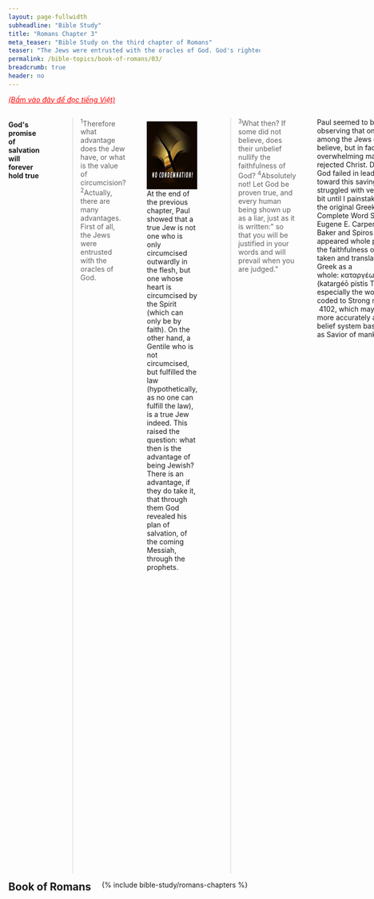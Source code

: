 ```yaml
---
layout: page-fullwidth
subheadline: "Bible Study"
title: "Romans Chapter 3"
meta_teaser: "Bible Study on the third chapter of Romans"
teaser: "The Jews were entrusted with the oracles of God. God's righteousness abides even as those that call themselves by His name fail in every way. God's grace is unfathomable against the backdrop of man's wretchedness. All men are under condemnation. The law's purpose is to convict all men of sin. Preach grace and you'll be accused of promoting sins. No one can be justified by the works of the law. God's righteousness for all who believe. Justified freely. Since salvation is by grace and through faith, there can be no boasting. Preach faith and you will be accused of trying to nullify the law."
permalink: /bible-topics/book-of-romans/03/
breadcrumb: true
header: no
---
```

<!--more-->
<p style="font-style: italic;"><a style="color: #ff0000;" href="{{ site.projectname }}/hoc-kinh-thanh/sach-ro-ma/03/">(Bấm vào đây để đọc tiếng Việt)</a></p>
<div class="row">
<div class="medium-8 columns">

<!-- MAIN TEXT -->
<h4 style="text-align: left;"><strong>God's promise of salvation will forever hold true</strong></h4>
<p><blockquote><sup>1</sup>Therefore what advantage does the Jew have, or what is the value of circumcision? <sup>2</sup>Actually, there are many advantages. First of all, the Jews were entrusted with the oracles of God.</blockquote></p>
<div>
<p>
<img alt src="/images/no-condemnation.jpg" style="border: 0px none; margin: 7px 15px 0px 0px; max-width: 100%; height: 136px; padding: 0px; float: left;">
<p style="text-align: left;">At the end of the previous chapter, Paul showed that a true Jew is not one who is only circumcised outwardly in the flesh, but one whose heart is circumcised by the Spirit (which can only be by faith). On the other hand, a Gentile who is not circumcised, but fulfilled the law (hypothetically, as no one can fulfill the law), is a true Jew indeed. This raised the question: what then is the advantage of being Jewish? There is an advantage, if they do take it, that through them God revealed his plan of salvation, of the coming Messiah, through the prophets.</p>
</p>
</div>

<p style="text-align: left;"><blockquote><sup style="text-align: left;">3</sup><span style="text-align: left;">What then? If some did not believe, does their unbelief nullify the faithfulness of God?&nbsp;<sup style="text-align: left;">4</sup>Absolutely not! Let God be proven true, and every human being shown up as a liar, just as it is written:" so that you will be justified in your words and will prevail when you are judged."</span></blockquote></p>

<p style="text-align: left;">Paul seemed to be restraint in observing that only some among the Jews did not believe, but in fact, an overwhelming majority of them rejected Christ. Does this mean God failed in leading them toward this saving faith? I struggled with verse 3 quite a bit until I painstakingly studied the original Greek from the Complete Word Study Bible&nbsp;by Eugene E. Carpenter, Warren Baker and Spiros Zodhiates. It appeared whole phrase "nullify the faithfulness of God" is taken and translated from the Greek as a whole:&nbsp;καταργέω&nbsp;πίστις&nbsp;Θεός&nbsp;ὁ (katargéō&nbsp;pístis&nbsp;Theós&nbsp;ho), especially the word pístis, coded to Strong number &nbsp;4102,&nbsp;which may be translated more accurately as: doctrine, a belief system based on Christ as Savior of mankind.</p>
<p style="text-align: left;">So that's what that means. Though God had given through the Jews prophesies concerning Christ, their overwhelming unbelief can neither make God rescind, nor make untrustworthy, His promise of saving those who believe to the utmost. So in the end, those that spread doubt of His Word, will be shown to be liars, and He will be proven true.</p>
<h4 style="text-align: left;"><strong>God's grace is unfathomable</strong></h4>
<p style="text-align: left;"><blockquote><sup>5</sup>But if our unrighteousness demonstrates the righteousness of God, what shall we say? The God who inflicts wrath is not unrighteous, is he? (I am speaking in human terms.) <sup>6</sup>Absolutely not! For otherwise how could God judge the world? <sup>7</sup>For if by my lie the truth of God enhances his glory, why am I still actually being judged as a sinner?</blockquote></p>
<p style="text-align: left;">I'm not sure why Paul brought up this point. I wouldn't have brought up this philosophical discussion which appears to say: God needs me to be unrighteous so he can be righteous. But if there were Greeks in the audience who loves philosophy, they would, so Paul tried to give them an answer? I wouldn't dignify this dumb question with an answer, because the people who posed such question were probably not interested in an answer anyway. In 1 Corinthians 1:22-23 Paul wrote that the Jews demand signs while the Greek wanted philosophy, but he was only interested in preaching Christ crucified. Maybe at the time of the Corinthian writing Paul realized the futility of trying to answer these type questions.</p>
<h4 style="text-align: left;"><strong>Preach grace and you'll be accused of promoting sins</strong></h4>
<p style="text-align: left;"><blockquote><sup>8</sup>And why not say, "Let us do evil so that good may come of it"?- as some who slander us allege that we say. (Their condemnation is deserved!)</blockquote>&nbsp;</p>
<p style="text-align: left;">What is it about Paul, or what has he been preaching, that cause some folks to accuse him of encouraging sins? Paul calls this a slanderous accusation. If we race ahead to latter parts of this epistle we will see the reason for this accusation. Folks must have made this accusation based on numerous evangelical messages Paul spoke here and there in the Bible land. They're accusing him of going too easy on sins, that he's making grace cheap, that his message of God's amazing grace is encouraging people to sin.</p>
<p style="text-align: left;">Their condemnation is deserved? I can see at least two ways the slanderers deserve their condemnation. One, the obvious reason of their being included with the rest of mankind. Two, God opens another way through Christ for which Paul is now preaching, the way for sinners to receive the free gift of life, but the lawkeepers simply cannot stand to let anyone get a free ride, they prefer to be judged by the law than to admit their utterly sinful condition and humble themselves like those that they call sinners. How can they get to heaven if they don't accept God's free grace? It's this second condemnation that Paul warned them about. Jesus must have known there would be such doubters when he told the parable of the prodigal son.</p>
<h4 style="text-align: left;"><strong>All men are under condemnation</strong></h4>
<p style="text-align: left;"><blockquote><sup>9</sup>What then? Are we better off? Certainly not, for we have already charged that Jews and Greeks alike are all under sin,<br /><sup>10</sup>just as it is written:&nbsp;<span style="color: #008000;">"There is no one righteous, not even one,</span><br /><span style="color: #008000;"><sup>11</sup>there is no one who understands,&nbsp;there is no one who seeks God.</span><br /><span style="color: #008000;"><sup>12</sup>All have turned away,&nbsp;together they have become worthless;&nbsp;there is no one who shows kindness, not even one."</span><br /><span style="color: #008000;"><sup>13</sup>"Their throats are open graves,&nbsp;they deceive with their tongues,&nbsp;the poison of asps is under their lips."</span><br /><span style="color: #008000;"><sup>14</sup>" Their mouths are a full of cursing and bitterness."</span><br /><span style="color: #008000;"><sup>15</sup>" Their feet are swift to shed blood,</span><br /><span style="color: #008000;"><sup>16</sup>ruin and misery are in their paths,</span><br /><span style="color: #008000;"><sup>17</sup>and the way of peace they have not known."</span><br /><span style="color: #008000;"><sup>18</sup>"There is no fear of God before their eyes."</span></blockquote>&nbsp;</p>
<p style="text-align: left;">Who are "we"? We read from Romans 1:5-6 that it appears that the church at Rome is predominantly Gentile. Yet Paul seems to spend an inordinate amount of time helping them put their trust in the law in its proper place concerning their salvation. But it doesn't matter, Jews or Gentiles, or modern Christians like us, they all have their own respective laws, and hence are all under sin.</p>
<p style="text-align: left;">The law does strange things to people. The Jews thinking that since they have the law, they're elevated above Gentiles sinners. Perhaps they're comforted by the fact (or an illusion?) that sacrifices can somehow take care of all their sins, and they become sin-free until next time they have to offer sacrifices again. But this faulty assumtion runs rampant in the Gentile world as well. They have their own conscience-based law and their own man-made way of offering sacrifes for the remission of sins. I encountered a man who, upon my sharing Christ with him, immediately defended his goodness by telling me stories of how he helped lots of boat-people folks with his medical skill when they were in search of freedom from. Even our ancient pair of parents, governed by the law of their conscience, Adam and Eve, came up with the fig leaves to cover their nakedness.</p>
<p style="text-align: left;">Therefore Paul felt the need to remind them of the real work of the law: to point out their utter wretchedness, but not to give them the righteousness that they hope to get through it.</p>
<h4><strong>The law's purpose is to convict all men of sin</strong></h4>

<p><blockquote><sup style="text-align: left;">19</sup><span style="text-align: left;">Now we know that whatever the law says, it says to those who are under the law, so that every mouth may be silenced and the whole world may be held accountable to God.</span></blockquote></p>

<p style="text-align: left;">Who are under the law? It is obvious that Paul is writing this to the church at Rome, so his audience must be to a large extent "under the law." But if we jump forward to Romans 6:14 Paul remind the church to the fact that they should know that they are NOT under the law. But Paul had to write this letter, so these folks needs to get their facts straight about the role of the law in God's plan of salvation. The law speaks only to those under the law. Are you Christians under the law? You want to be under the law? But Paul says you're NOT under the law (Romans 6:14), so am I missing something? According to this verse, if you so choose to be under the law, you'd better be very silent and admit that ... you're wrong.</p>
<h4 style="text-align: left;"><strong>No one can be justified by the works of the law</strong></h4>

<p style="text-align: left;"><blockquote><sup style="text-align: left;">20</sup><span style="text-align: left;">For no one is declared righteous before him by the works of the law, for through the law comes the knowledge of sin.</span></blockquote></p>

<p style="text-align: left;">Contrary to the assumption of a large majority of Christians, the works of the law do not improve their relationship with God, nor do they make them right before Him. As a matter of fact, the more there is a reliance on the law, the more people feel guilty, because that is what the law does: it increases the knowledge of sin.</p>
<h4><strong>God's righteousness for all who believe</strong></h4>

<p><blockquote><span style="text-align: left;"><sup>21</sup>But now apart from the law the righteousness of God (which is attested by the law and the prophets) has been disclosed- <sup>22</sup>namely, the righteousness of God through the faithfulness of Jesus Christ for all who believe. For there is no distinction, <sup>23</sup>for all have sinned and fall short of the glory of God.</span></blockquote></p>

<p style="text-align: left;">Apart from the law, meaning it contributes nothing to what that follows: God's righteousness, the righteousness that will be imparted on those that believe APART from the law. And this manner of God giving gift to man did not only happen after Christ come, but predicted and foreshadowed from a long time ago through the prophets and the old testament.</p>
<p style="text-align: left;">God gives this righteousness to all who believe, equally, and without distinction, because there is no such thing as a difference between spiritual and carnal Christian: all are equally sinful, from pulpit pounder to the lowliest of trespassers. Jesus gave a hint of this truth in the parable of the vineyard workers (Matthew 20:1-16). Sprinkled throughout Paul's many epistles, we read that where the law is relied upon, there is boasting (Ephesians 2:8-9), as we soon shall see in verse 27 this challenge to those who boast because of the law (Romans 3:27).</p>
<h4><span style="text-align: left;"><strong>Justified freely</strong></span></h4>

<p><blockquote><span style="text-align: left;"><sup>24</sup>But they are justified freely by his grace through the redemption that is in Christ Jesus.</span></blockquote></p>

<p style="text-align: left;">Justified freely. No fine print. No but. No other qualification. No works. This free justification discourages any boasting by anyone who uses the law to exalt themselves above others. Because all have sinned and fall short of God's glory, no person is better than another. Surely what Paul wrote here is nothing new to folks during his time, and surely this verse is the reason Paul is slandered of making it easy for people to fall into sin (Romans 3:8). This gracious treatment of the prodigal son is what that causes such consternation in his brother: Father, you are too easy with this ungrateful, undeserving brother of mine!</p>

<p style="text-align: left;"><blockquote><span style="text-align: left;"><sup>25</sup>God publicly displayed him at his death as the mercy seat accessible through faith. This was to demonstrate his righteousness, because God in his forbearance had passed over the sins previously committed. <sup>26</sup>This was also to demonstrate his righteousness in the present time, so that he would be just and the justifier of the one who lives because of Jesusʼ faithfulness.</span></blockquote></p>

<p style="text-align: left;">The mercy seat is&nbsp;the covering of the ark where the blood was sprinkled in the Old Testament ritual on the Day of Atonement. But this mercy seat sprinkling of blood for forgiveness, as done by Christ, is a once-for-all event, never to be repeated again. And it's available to the asking just by believing.</p>
<p style="text-align: left;">Jesus' sacrifice was effective for all sins of mankind committed from the beginning of time until his death. What about after He died? If future sins are not covered, Jesus would have to die again, wouldn't He? Paul didn't feel he needed to mention future sins as it should be obvious to his reader the meaning of the all sufficiency of Christ's sacrifice.</p>
<p style="text-align: left;">Last but not least, it is Jesus' faithfulness, not ours. We have faith in Him, but it is His faithfulness even to death on the cross.</p>
<h4 style="text-align: left;"><strong>Grace/Faith = No Boasting</strong></h4>

<p style="text-align: left;"><blockquote><sup>27</sup>Where, then, is boasting? It is excluded! By what principle? Of works? No, but by the principle of faith! <sup>28</sup>For we consider that a person is declared righteous by faith apart from the works of the law.</blockquote></p>

<p style="text-align: left;">By now we should see that there is an enmity between faith and works; an enmity in the sense of which gets you God's righteousness, but not enmity in the sense of their being apples and oranges. Works is not meant for, and can never be, a means to achieve God's righteousness. And even when works are produced through a man, it shouldn't be his fleshly work either, but God working in and through him so that in the end, God has all the glory. Your job, your only allowed work, is to believe in the One God has sent (John 6:29).</p>

<p style="text-align: left;"><blockquote><sup>29</sup>Or is God the God of the Jews only? Is he not the God of the Gentiles too? Yes, of the Gentiles too! <sup>30</sup>Since God is one, he will justify the circumcised by faith and the uncircumcised through faith.</blockquote></p>

<p><span>The Jews made the mistake in thinking that since they were entrusted with the oracles of God, they inherited God's righteousness as a result. But Paul said this is not so. To have the law is nothing until you also do the law, failing to do so, your circumcision become nullified; the Gentiles may not have the law, but if they do it, they even get a better circumcision, the one in their heart. This we discussed in earlier parts of this letter. The fact of the matter is God intended to save both Jews and Gentiles.</span></p>
<p>Paul touches a great nerve when he says God justifies even the Gentiles who does not have the law, as he already wrote of this in verse 21 (Romans 3:21) that God justifies the ungodly apart from the law. This led to the second accusation that the theology Paul is promoting is an attempt to nullify the law, which he will address in the following verse. The first accusation was his message gives people a license to sin in verse 8 (Romans 3:8). Therefore it shouldn't come as a surprise to us that the lawkeepers of Jesus' time saw in him what Paul is preaching to the world in his messages, now encapsulated in this Roman letter.</p>
<h4 style="text-align: left;"><strong>Preach faith and you will be accused of trying to nullify the law</strong></h4>
<p style="text-align: left;"><blockquote><sup>31</sup>Do we then nullify the law through faith? Absolutely not! Instead we uphold the law.</blockquote></p>
<p>Who says those that speak endearingly of a salvation by grace through faith attempt to nullify the law? Absolutely not! It is because of the law that Jesus had to die on the cross. The law will continue to speak so all mouth must be silent, and all men must see how far they fall short of the glory of God.&nbsp;</p>
<p style="text-align: left;"><em style="color: #999999;"><span style="font-size: 10pt;">Scripture quoted by permission. All scripture quotations, unless otherwise indicated, are taken from the NET Bible® copyright ©1996-2006 by Biblical Studies Press, L.L.C. All rights reserved.</span></em></p>
<p style="text-align: left;"><span style="color: #999999;"><em><span style="font-size: 10pt;">Nghi Nguyen</span></em></span></p>

<div class="alert-box text radius "><p><em abp="2000" style="color: #999999;">Disclaimer: This is my own opinion on the topic, which does not necessarily reflect the church's theology, or beliefs of the individuals in it — Nghi Nguyen</em></p></div>
</div><!-- /.medium-8.columns -->
<div class="bible-index medium-4 columns">
<h2 style="margin: 0px">Book of Romans</h2>
        {% include bible-study/romans-chapters %}
</div><!-- /.medium-4.columns -->
</div><!-- /.row -->
